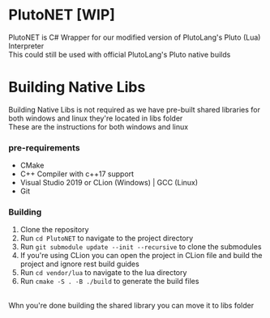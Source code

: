# PlutoNET [WIP]
PlutoNET is C# Wrapper for our modified version of PlutoLang's Pluto (Lua) Interpreter
<br>
This could still be used with official PlutoLang's Pluto native builds

# Building Native Libs
Building Native Libs is not required as we have pre-built shared libraries for both windows and linux they're located in libs folder
<br>
These are the instructions for both windows and linux
### pre-requirements
- CMake
- C++ Compiler with c++17 support
- Visual Studio 2019 or CLion (Windows) | GCC (Linux)
- Git

### Building
1. Clone the repository
2. Run `cd PlutoNET` to navigate to the project directory
3. Run `git submodule update --init --recursive` to clone the submodules
4. If you're using CLion you can open the project in CLion file and build the project and ignore rest build guides
4. Run `cd vendor/lua` to navigate to the lua directory
4. Run `cmake -S . -B ./build` to generate the build files

<br>
Whn you're done building the shared library you can move it to libs folder